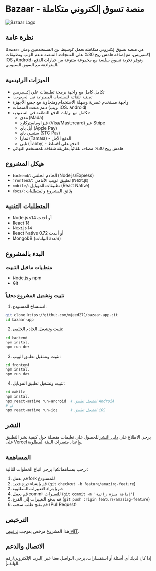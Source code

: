 # Bazaar - منصة تسوق إلكتروني متكاملة

![Bazaar Logo](https://via.placeholder.com/200x100?text=Bazaar)

## نظرة عامة
Bazaar هي منصة تسوق إلكتروني متكاملة تعمل كوسيط بين المستخدمين وعلي إكسبريس، مع إضافة هامش ربح 30% على المنتجات. المنصة تدعم الويب وتطبيقات iOS وAndroid، وتوفر تجربة تسوق سلسة مع مجموعة متنوعة من خيارات الدفع المتوافقة مع السوق السعودي.

## الميزات الرئيسية
- تكامل كامل مع واجهة برمجة تطبيقات علي إكسبريس
- تصفية تلقائية للمنتجات الممنوعة في السعودية
- واجهة مستخدم عصرية وسهلة الاستخدام ومتجاوبة مع جميع الأجهزة
- دعم متعدد المنصات (ويب، iOS، Android)
- تكامل مع بوابات الدفع الشائعة في السعودية:
  - مدى (Mada)
  - فيزا وماستركارد (Visa/Mastercard) عبر Stripe
  - أبل باي (Apple Pay)
  - ستسي باي (STC Pay)
  - تمارا (Tamara) - الدفع الآجل
  - تابي (Tabby) - الدفع على أقساط
- هامش ربح 30% مضاف تلقائياً بطريقة شفافة للمستخدم النهائي

## هيكل المشروع
- `backend/`: الخادم الخلفي (Node.js/Express)
- `frontend/`: تطبيق الويب الأمامي (Next.js)
- `mobile/`: تطبيقات الموبايل (React Native)
- `docs/`: وثائق المشروع والمتطلبات

## المتطلبات التقنية
- Node.js v14 أو أحدث
- React 18
- Next.js 14
- React Native 0.72 أو أحدث
- MongoDB (قاعدة البيانات)

## البدء بالمشروع

### متطلبات ما قبل التثبيت
- Node.js و npm
- Git

### تثبيت وتشغيل المشروع محلياً

1. استنساخ المستودع:
```bash
git clone https://github.com/mjeed279/bazaar-app.git
cd bazaar-app
```

2. تثبيت وتشغيل الخادم الخلفي:
```bash
cd backend
npm install
npm run dev
```

3. تثبيت وتشغيل تطبيق الويب:
```bash
cd frontend
npm install
npm run dev
```

4. تثبيت وتشغيل تطبيق الموبايل:
```bash
cd mobile
npm install
npx react-native run-android  # لتشغيل تطبيق Android
# أو
npx react-native run-ios      # لتشغيل تطبيق iOS
```

## النشر
يرجى الاطلاع على [دليل النشر](DEPLOYMENT.md) للحصول على تعليمات مفصلة حول كيفية نشر التطبيق على Vercel وإعداد متغيرات البيئة المطلوبة.

## المساهمة
نرحب بمساهماتكم! يرجى اتباع الخطوات التالية:
1. قم بعمل fork للمستودع
2. قم بإنشاء فرع جديد (`git checkout -b feature/amazing-feature`)
3. قم بإجراء التغييرات المطلوبة
4. قم بعمل commit للتغييرات (`git commit -m 'إضافة ميزة رائعة'`)
5. قم بدفع التغييرات إلى الفرع (`git push origin feature/amazing-feature`)
6. قم بفتح طلب سحب (Pull Request)

## الترخيص
هذا المشروع مرخص بموجب [ترخيص MIT](LICENSE).

## الاتصال والدعم
إذا كان لديك أي أسئلة أو استفسارات، يرجى التواصل معنا عبر [البريد الإلكتروني/رقم الهاتف].
